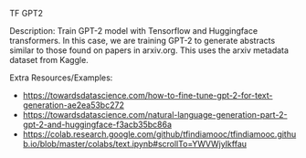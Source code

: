 TF GPT2

Description: Train GPT-2 model with Tensorflow and Huggingface transformers. In this case, we are training GPT-2 to generate abstracts similar to those found on papers in arxiv.org. This uses the arxiv metadata dataset from Kaggle.

Extra Resources/Examples: 
 - https://towardsdatascience.com/how-to-fine-tune-gpt-2-for-text-generation-ae2ea53bc272
 - https://towardsdatascience.com/natural-language-generation-part-2-gpt-2-and-huggingface-f3acb35bc86a
 - https://colab.research.google.com/github/tfindiamooc/tfindiamooc.github.io/blob/master/colabs/text.ipynb#scrollTo=YWVWjyIkffau
